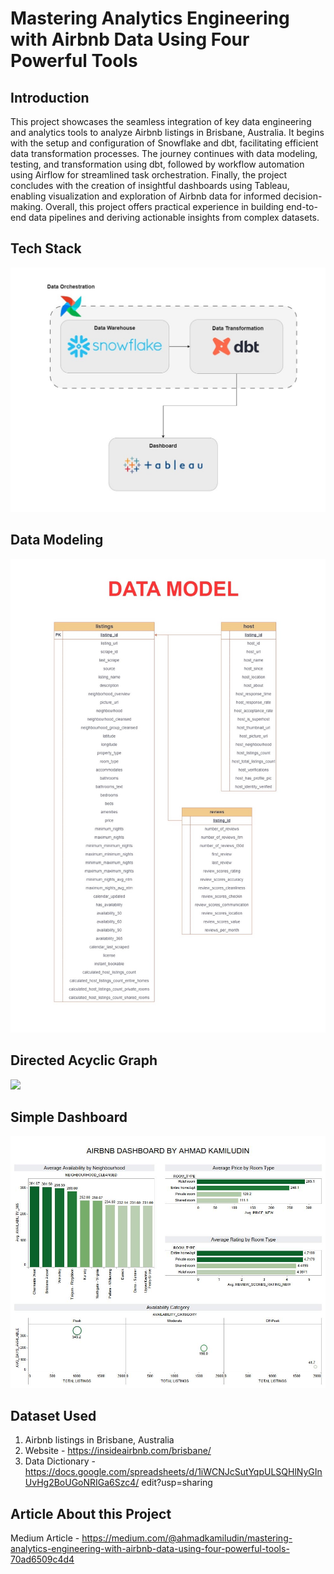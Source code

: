 # Mastering Analytics Engineering with Airbnb Data Using Four Powerful Tools

## Introduction

This project showcases the seamless integration of key data engineering and analytics tools to analyze Airbnb listings in Brisbane, Australia. It begins with the setup and configuration of Snowflake and dbt, facilitating efficient data transformation processes. The journey continues with data modeling, testing, and transformation using dbt, followed by workflow automation using Airflow for streamlined task orchestration. Finally, the project concludes with the creation of insightful dashboards using Tableau, enabling visualization and exploration of Airbnb data for informed decision-making. Overall, this project offers practical experience in building end-to-end data pipelines and deriving actionable insights from complex datasets.

## Tech Stack 
<img src="Tech_Stack.jpg">

## Data Modeling 
<img src="data_model.jpg">

## Directed Acyclic Graph 
<img src="DAG.jpg">

## Simple Dashboard
<img src="Dashboard.jpg">


## Dataset Used
1. Airbnb listings in Brisbane, Australia
2. Website - https://insideairbnb.com/brisbane/
3. Data Dictionary - https://docs.google.com/spreadsheets/d/1iWCNJcSutYqpULSQHlNyGInUvHg2BoUGoNRIGa6Szc4/
edit?usp=sharing


## Article About this Project 
Medium Article - https://medium.com/@ahmadkamiludin/mastering-analytics-engineering-with-airbnb-data-using-four-powerful-tools-70ad6509c4d4